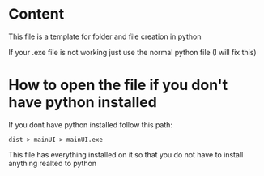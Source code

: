 # Content
This file is a template for folder and file creation in python
<p>If your .exe file is not working just use the normal python file (I will fix this)</p>

# How to open the file if you don't have python installed
If you dont have python installed follow this path:
```text
dist > mainUI > mainUI.exe
```
This file has everything installed on it so that you do not have to install anything realted to python
